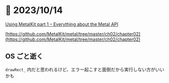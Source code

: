# 📝 2023/10/14



[Using MetalKit part 1 – Everything about the Metal API](https://metalkit.org/2016/01/11/using-metalkit-part-1/)


[https://github.com/MetalKit/metal/tree/master/ch02/chapter02](https://github.com/MetalKit/metal/tree/master/ch02/chapter02)


## OS ごと逝く

`drawRect_` 内だと思われるけど、エラー起こすと面倒だから実行しない方がいいかも


